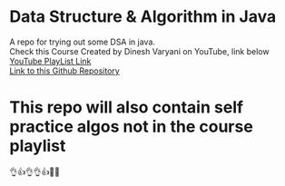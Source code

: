 # Data Structure & Algorithm in Java  
A repo for trying out some DSA in java.  
Check this Course Created by Dinesh Varyani on YouTube, link below  
[YouTube PlayList Link](https://www.youtube.com/playlist?list=PL6Zs6LgrJj3tDXv8a_elC6eT_4R5gfX4d)  
[Link to this Github Repository ](https://github.com/muhdamean/DSAJava)  
  
 # This repo will also contain self practice algos not in the course playlist
👌👍👌👌👍🙌😍
